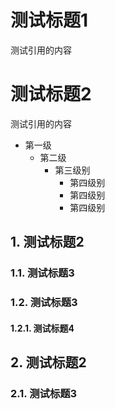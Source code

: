 # 测试标题1
测试引用的内容

# 测试标题2
测试引用的内容

- 第一级
	- 第二级
		- 第三级别
			- 第四级别
			- 第四级别
			- 第四级别
## 1. 测试标题2
### 1.1. 测试标题3
### 1.2. 测试标题3
#### 1.2.1. 测试标题4
## 2. 测试标题2
### 2.1. 测试标题3